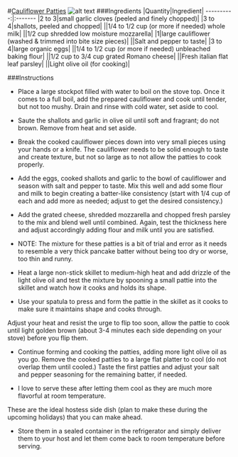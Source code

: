 #[Cauliflower Patties](http://food52.com/recipes/24643-cauliflower-patties)
![alt text](https://images.food52.com/J4yPHmA9-kFINIXhiVOhT6fud3Y=/753x502/b2e3d88f-7557-4524-a01f-0a34f20e62a0--cauliflower.jpg)
###Ingredients
|Quantity|Ingredient|
----------:|:-------
|2 to 3|small garlic cloves (peeled and finely chopped)|
|3 to 4|shallots, peeled and chopped|
||1/4 to 1/2 cup (or more if needed) whole milk|
||1/2 cup shredded low moisture mozzarella|
|1|large cauliflower (washed & trimmed into bite size pieces)|
||Salt and pepper to taste|
|3 to 4|large organic eggs|
||1/4 to 1/2 cup (or more if needed) unbleached baking flour|
||1/2 cup to 3/4 cup grated Romano cheese|
||Fresh italian flat leaf parsley|
||Light olive oil (for cooking)|

###Instructions

* Place a large stockpot filled with water to boil on the stove top. Once it comes to a full boil, add the prepared cauliflower and cook until tender, but not too mushy. Drain and rinse with cold water, set aside to cool.

* Saute the shallots and garlic in olive oil until soft and fragrant; do not brown. Remove from heat and set aside.

* Break the cooked cauliflower pieces down into very small pieces using your hands or a knife. The cauliflower needs to be solid enough to taste and create texture, but not so large as to not allow the patties to cook properly.

* Add the eggs, cooked shallots and garlic to the bowl of cauliflower and season with salt and pepper to taste. Mix this well and add some flour and milk to begin creating a batter-like consistency (start with 1/4 cup of each and add more as needed; adjust to get the desired consistency.)

* Add the grated cheese, shredded mozzarella and chopped fresh parsley to the mix and blend well until combined. Again, test the thickness here and adjust accordingly adding flour and milk until you are satisfied.

* NOTE: The mixture for these patties is a bit of trial and error as it needs to resemble a very thick pancake batter without being too dry or worse, too thin and runny.

* Heat a large non-stick skillet to medium-high heat and add drizzle of the light olive oil and test the mixture by spooning a small pattie into the skillet and watch how it cooks and holds its shape.

* Use your spatula to press and form the pattie in the skillet as it cooks to make sure it maintains shape and cooks through.

Adjust your heat and resist the urge to flip too soon, allow the pattie to cook until light golden brown (about 3-4 minutes each side depending on your stove) before you flip them.

* Continue forming and cooking the patties, adding more light olive oil as you go. Remove the cooked patties to a large flat platter to cool (do not overlap them until cooled.) Taste the first patties and adjust your salt and pepper seasoning for the remaining batter, if needed.

* I love to serve these after letting them cool as they are much more flavorful at room temperature.

These are the ideal hostess side dish (plan to make these during the upcoming holidays) that you can make ahead.

* Store them in a sealed container in the refrigerator and simply deliver them to your host and let them come back to room temperature before serving.
